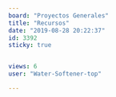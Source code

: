 ```yaml
---
board: "Proyectos Generales"
title: "Recursos"
date: "2019-08-28 20:22:37"
id: 3392
sticky: true


views: 6
user: "Water-Softener-top"

---
```

